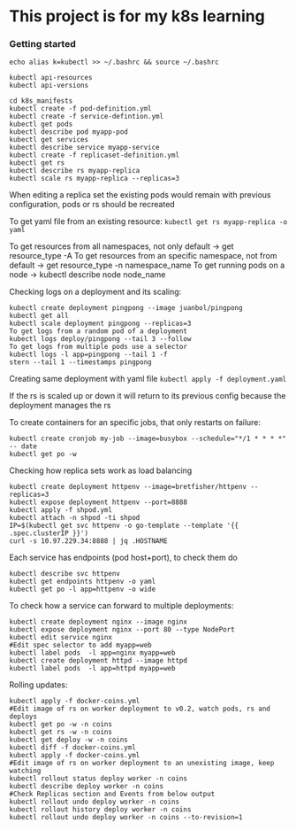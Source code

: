 # This project is for my k8s learning

### Getting started

`echo alias k=kubectl >> ~/.bashrc && source ~/.bashrc`

```
kubectl api-resources
kubectl api-versions

cd k8s_manifests
kubectl create -f pod-definition.yml
kubectl create -f service-defintion.yml
kubectl get pods
kubectl describe pod myapp-pod
kubectl get services
kubectl describe service myapp-service
kubectl create -f replicaset-definition.yml
kubectl get rs
kubectl describe rs myapp-replica
kubectl scale rs myapp-replica --replicas=3
```

When editing a replica set the existing pods would remain with previous configuration, pods or rs should be recreated

To get yaml file from an existing resource:
`kubectl get rs myapp-replica -o yaml`

To get resources from all namespaces, not only default -> get resource_type -A
To get resources from an specific namespace, not from default -> get resource_type -n namespace_name
To get running pods on a node -> kubectl describe node node_name

Checking logs on a deployment and its scaling:
```
kubectl create deployment pingpong --image juanbol/pingpong
kubectl get all
kubectl scale deployment pingpong --replicas=3
To get logs from a random pod of a deployment
kubectl logs deploy/pingpong --tail 3 --follow
To get logs from multiple pods use a selector
kubectl logs -l app=pingpong --tail 1 -f
stern --tail 1 --timestamps pingpong
```

Creating same deployment with yaml file
`kubectl apply -f deployment.yaml`

If the rs is scaled up or down it will return to its previous config because the deployment manages the rs

To create containers for an specific jobs, that only restarts on failure:
```
kubectl create cronjob my-job --image=busybox --schedule="*/1 * * * *" -- date
kubectl get po -w
```

Checking how replica sets work as load balancing
```
kubectl create deployment httpenv --image=bretfisher/httpenv --replicas=3
kubectl expose deployment httpenv --port=8888   
kubectl apply -f shpod.yml
kubectl attach -n shpod -ti shpod
IP=$(kubectl get svc httpenv -o go-template --template '{{ .spec.clusterIP }}')
curl -s 10.97.229.34:8888 | jq .HOSTNAME
```

Each service has endpoints (pod host+port), to check them do
```
kubectl describe svc httpenv
kubectl get endpoints httpenv -o yaml
kubectl get po -l app=httpenv -o wide
```

To check how a service can forward to multiple deployments:
```
kubectl create deployment nginx --image nginx
kubectl expose deployment nginx --port 80 --type NodePort
kubectl edit service nginx
#Edit spec selector to add myapp=web
kubectl label pods  -l app=nginx myapp=web
kubectl create deployment httpd --image httpd
kubectl label pods  -l app=httpd myapp=web
```

Rolling updates:
```
kubectl apply -f docker-coins.yml
#Edit image of rs on worker deployment to v0.2, watch pods, rs and deploys
kubectl get po -w -n coins
kubectl get rs -w -n coins
kubectl get deploy -w -n coins
kubectl diff -f docker-coins.yml
kubectl apply -f docker-coins.yml
#Edit image of rs on worker deployment to an unexisting image, keep watching
kubectl rollout status deploy worker -n coins
kubectl describe deploy worker -n coins
#Check Replicas section and Events from below output
kubectl rollout undo deploy worker -n coins
kubectl rollout history deploy worker -n coins
kubectl rollout undo deploy worker -n coins --to-revision=1
```
